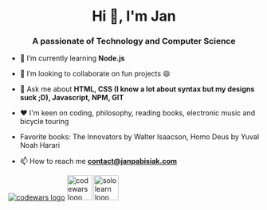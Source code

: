 <h1 align="center">Hi 👋, I'm Jan</h1>
<h3 align="center">A passionate of Technology and Computer Science</h3>

- 🌱 I’m currently learning **Node.js**

- 👯 I’m looking to collaborate on fun projects 😄

- 💬 Ask me about **HTML, CSS (I know a lot about syntax but my designs suck ;D), Javascript, NPM, GIT**

- ♥ I'm keen on coding, philosophy, reading books, electronic music and bicycle touring 

- Favorite books: The Innovators by Walter Isaacson, Homo Deus by Yuval Noah Harari

- 📫 How to reach me **contact@janpabisiak.com**

<a href="https://www.codewars.com/users/janpabisiak"><img alt="codewars logo" src="https://www.codewars.com/users/janpabisiak/badges/large"></a>
<a href="https://www.codewars.com/users/janpabisiak"><img alt="codewars logo" src="https://docs.codewars.com/logo.svg" width="50px"></a>
<a href="https://www.sololearn.com/profile/20788254"><img alt="sololearn logo" src="https://blob.sololearn.com/avatars/sololearn.png" width="50px"></a>

